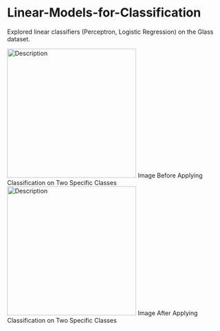 # Linear-Models-for-Classification
Explored linear classifiers (Perceptron, Logistic Regression) on the Glass dataset.


<img src="https://github.com/user-attachments/assets/f3dba23d-cf02-40dd-99e2-c922198f9680" alt="Description" width="300" height="300">
Image Before Applying Classification on Two Specific Classes


<img src="https://github.com/user-attachments/assets/8298f81b-464f-45e8-b8c3-668e36e8b14c" alt="Description" width="300" height="300">
Image After Applying Classification on Two Specific Classes 

